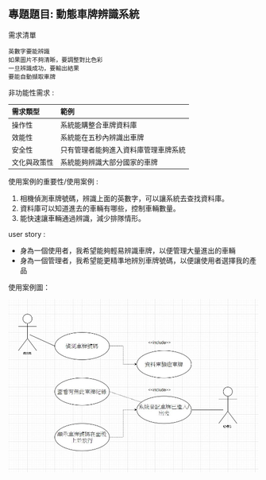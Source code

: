 ## 專題題目: 動態車牌辨識系統

需求清單
```
英數字要能辨識
如果圖片不夠清晰，要調整對比色彩
一旦辨識成功，要輸出結果
要能自動擷取車牌
```
非功能性需求 :

|需求類型|範例|
|:---|:---|
|操作性|系統能購整合車牌資料庫|
|效能性|系統能在五秒內辨識出車牌|
|安全性|只有管理者能夠進入資料庫管理車牌系統|
|文化與政策性|系統能夠辨識大部分國家的車牌|

使用案例的重要性/使用案例 :

1. 相機偵測車牌號碼，辨識上面的英數字，可以讓系統去查找資料庫。
2. 資料庫可以知道進去的車輛有哪些，控制車輛數量。
3. 能快速讓車輛通過辨識，減少排隊情形。

user story :
+ 身為一個使用者，我希望能夠輕易辨識車牌，以便管理大量進出的車輛
+ 身為一個管理者，我希望能更精準地辨別車牌號碼，以便讓使用者選擇我的產品

使用案例圖：

![使用案例圖](project1.png "使用案例圖")
